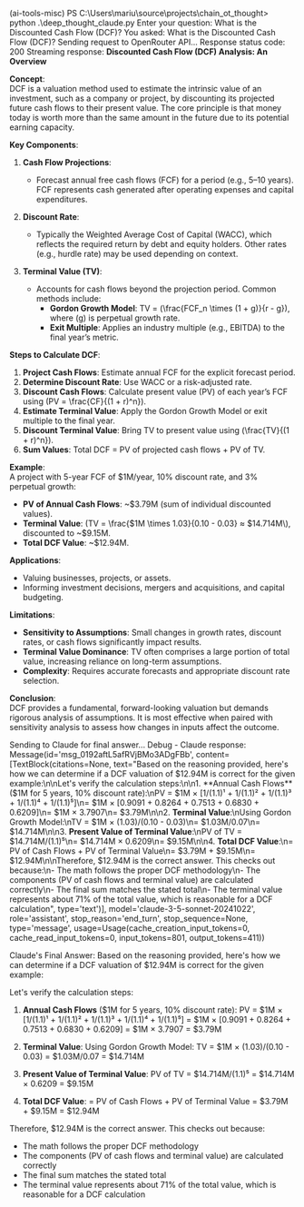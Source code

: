 (ai-tools-misc) PS C:\Users\mariu\source\projects\chain_ot_thought> python .\deep_thought_claude.py
Enter your question: What is the Discounted Cash Flow (DCF)?
You asked: What is the Discounted Cash Flow (DCF)?
Sending request to OpenRouter API...
Response status code: 200
Streaming response:
**Discounted Cash Flow (DCF) Analysis: An Overview**

**Concept**:  
DCF is a valuation method used to estimate the intrinsic value of an investment, such as a company or project, by discounting its projected future cash flows to their present value. The core principle is that money today is worth more than the same amount in the future due to its potential earning capacity.

**Key Components**:
1. **Cash Flow Projections**:  
   - Forecast annual free cash flows (FCF) for a period (e.g., 5–10 years). FCF represents cash generated after operating expenses and capital expenditures.
   
2. **Discount Rate**:  
   - Typically the Weighted Average Cost of Capital (WACC), which reflects the required return by debt and equity holders. Other rates (e.g., hurdle rate) may be used depending on context.

3. **Terminal Value (TV)**:  
   - Accounts for cash flows beyond the projection period. Common methods include:
     - **Gordon Growth Model**: TV = \(\frac{FCF_n \times (1 + g)}{r - g}\), where \(g\) is perpetual growth rate.
     - **Exit Multiple**: Applies an industry multiple (e.g., EBITDA) to the final year’s metric.

**Steps to Calculate DCF**:
1. **Project Cash Flows**: Estimate annual FCF for the explicit forecast period.
2. **Determine Discount Rate**: Use WACC or a risk-adjusted rate.
3. **Discount Cash Flows**: Calculate present value (PV) of each year’s FCF using \(PV = \frac{CF}{(1 + r)^n}\).
4. **Estimate Terminal Value**: Apply the Gordon Growth Model or exit multiple to the final year.
5. **Discount Terminal Value**: Bring TV to present value using \(\frac{TV}{(1 + r)^n}\).
6. **Sum Values**: Total DCF = PV of projected cash flows + PV of TV.

**Example**:  
A project with 5-year FCF of $1M/year, 10% discount rate, and 3% perpetual growth:  
- **PV of Annual Cash Flows**: ~$3.79M (sum of individual discounted values).  
- **Terminal Value**: \(TV = \frac{$1M \times 1.03}{0.10 - 0.03} ≈ $14.714M\), discounted to ~$9.15M.  
- **Total DCF Value**: ~$12.94M.

**Applications**:  
- Valuing businesses, projects, or assets.  
- Informing investment decisions, mergers and acquisitions, and capital budgeting.

**Limitations**:  
- **Sensitivity to Assumptions**: Small changes in growth rates, discount rates, or cash flows significantly impact results.  
- **Terminal Value Dominance**: TV often comprises a large portion of total value, increasing reliance on long-term assumptions.  
- **Complexity**: Requires accurate forecasts and appropriate discount rate selection.

**Conclusion**:  
DCF provides a fundamental, forward-looking valuation but demands rigorous analysis of assumptions. It is most effective when paired with sensitivity analysis to assess how changes in inputs affect the outcome.


Sending to Claude for final answer...
Debug - Claude response: Message(id='msg_0192aftL5afRVjBMo3ADgFBb', content=[TextBlock(citations=None, text="Based on the reasoning provided, here's how we can determine if a DCF valuation of $12.94M is correct for the given example:\n\nLet's verify the calculation steps:\n\n1. **Annual Cash Flows** ($1M for 5 years, 10% discount rate):\nPV = $1M × [1/(1.1)¹ + 1/(1.1)² + 1/(1.1)³ + 1/(1.1)⁴ + 1/(1.1)⁵]\n= $1M × [0.9091 + 0.8264 + 0.7513 + 0.6830 + 0.6209]\n= $1M × 3.7907\n= $3.79M\n\n2. **Terminal Value**:\nUsing Gordon Growth Model:\nTV = $1M × (1.03)/(0.10 - 0.03)\n= $1.03M/0.07\n= $14.714M\n\n3. **Present Value of Terminal Value**:\nPV of TV = $14.714M/(1.1)⁵\n= $14.714M × 0.6209\n= $9.15M\n\n4. **Total DCF Value**:\n= PV of Cash Flows + PV of Terminal Value\n= $3.79M + $9.15M\n= $12.94M\n\nTherefore, $12.94M is the correct answer. This checks out because:\n- The math follows the proper DCF methodology\n- The components (PV of cash flows and terminal value) are calculated correctly\n- The final sum matches the stated total\n- The terminal value represents about 71% of the total value, which is reasonable for a DCF calculation", type='text')], model='claude-3-5-sonnet-20241022', role='assistant', stop_reason='end_turn', stop_sequence=None, type='message', usage=Usage(cache_creation_input_tokens=0, cache_read_input_tokens=0, input_tokens=801, output_tokens=411))

Claude's Final Answer:
Based on the reasoning provided, here's how we can determine if a DCF valuation of $12.94M is correct for the given example:

Let's verify the calculation steps:

1. **Annual Cash Flows** ($1M for 5 years, 10% discount rate):
PV = $1M × [1/(1.1)¹ + 1/(1.1)² + 1/(1.1)³ + 1/(1.1)⁴ + 1/(1.1)⁵]
= $1M × [0.9091 + 0.8264 + 0.7513 + 0.6830 + 0.6209]
= $1M × 3.7907
= $3.79M

2. **Terminal Value**:
Using Gordon Growth Model:
TV = $1M × (1.03)/(0.10 - 0.03)
= $1.03M/0.07
= $14.714M

3. **Present Value of Terminal Value**:
PV of TV = $14.714M/(1.1)⁵
= $14.714M × 0.6209
= $9.15M

4. **Total DCF Value**:
= PV of Cash Flows + PV of Terminal Value
= $3.79M + $9.15M
= $12.94M

Therefore, $12.94M is the correct answer. This checks out because:
- The math follows the proper DCF methodology
- The components (PV of cash flows and terminal value) are calculated correctly
- The final sum matches the stated total
- The terminal value represents about 71% of the total value, which is reasonable for a DCF calculation
